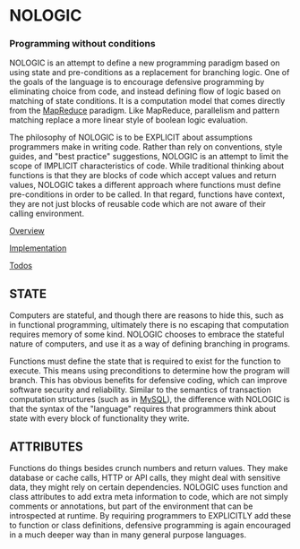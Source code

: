 
# NOLOGIC

### Programming without conditions

NOLOGIC is an attempt to define a new programming paradigm based on using state 
and pre-conditions as a replacement for branching logic. One of the goals of the language 
is to encourage defensive programming by eliminating choice from code, and instead defining
flow of logic based on matching of state conditions. It is a computation model that comes 
directly from the [MapReduce](https://en.wikipedia.org/wiki/MapReduce) paradigm. Like MapReduce, parallelism and pattern matching 
replace a more linear style of boolean logic evaluation.

The philosophy of NOLOGIC is to be EXPLICIT about assumptions programmers make in writing code. 
Rather than rely on conventions, style guides, and "best practice" suggestions, NOLOGIC is an 
attempt to limit the scope of IMPLICIT characteristics of code. While traditional thinking about 
functions is that they are blocks of code which accept values and return values, NOLOGIC takes 
a different approach where functions must define pre-conditions in order to be called. In that regard, 
functions have context, they are not just blocks of reusable code which are not aware of their calling
environment.


[Overview](docs/OVERVIEW.md)

[Implementation](docs/IMPLEMENTATION.md)

[Todos](docs/TODO.md)


## STATE
 
Computers are stateful, and though there are reasons to hide this, such as in functional programming,
ultimately there is no escaping that computation requires memory of some kind. NOLOGIC chooses to 
embrace the stateful nature of computers, and use it as a way of defining branching in programs. 

Functions must define the state that is required to exist for the function to execute. This means 
using preconditions to determine how the program will branch. This has obvious benefits for 
defensive coding, which can improve software security and reliability.  Similar to the semantics of 
transaction computation structures (such as in [MySQL](https://dev.mysql.com/doc/refman/8.0/en/sql-transactional-statements.html)), the difference with NOLOGIC is that the syntax of the "language"
requires that programmers think about state with every block of functionality they write.


## ATTRIBUTES

Functions do things besides crunch numbers and return values. They make database or cache calls,
HTTP or API calls, they might deal with sensitive data, they might rely on certain dependencies.
NOLOGIC uses function and class attributes to add extra meta information to code, which are not
simply comments or annotations, but part of the environment that can be introspected at runtime.
By requiring programmers to EXPLICITLY add these to function or class definitions, 
defensive programming is again encouraged in a much deeper way than in many general purpose languages.


